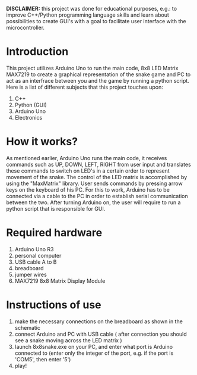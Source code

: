 **DISCLAIMER:** this project was done for educational purposes, e.g.: to improve C++/Python programming language skills and learn about possibilities to create GUI's with a goal to facilitate user interface with the microcontroller.

# Introduction
This project utilizes Arduino Uno to run the main code, 8x8 LED Matrix MAX7219 to create a graphical representation of the snake game and PC to act as an interfrace between you and the game by running a python script. Here is a list of different subjects that this project touches upon:
1. C++
2. Python (GUI)
3. Arduino Uno
4. Electronics

# How it works?
As mentioned earlier, Arduino Uno runs the main code, it receives commands such as UP, DOWN, LEFT, RIGHT from user input and translates these commands to switch on LED's in a certain order to represent movement of the snake. The control of the LED matrix is accomplished by using the "MaxMatrix" library. User sends commands by pressing arrow keys on the keyboard of his PC. For this to work, Arduino has to be connected via a cable to the PC in order to establish serial communication between the two. After turning Arduino on, the user will require to run a python script that is responsible for GUI.


# Required hardware
1. Arduino Uno R3
2. personal computer
3. USB cable A to B
4. breadboard
5. jumper wires
6. MAX7219 8x8 Matrix Display Module

# Instructions of use
1. make the necessary connections on the breadboard as shown in the schematic
2. connect Arduino and PC with USB cable ( after connection you should see a snake moving across the LED matrix )
3. launch 8x8snake.exe on your PC, and enter what port is Arduino connected to (enter only the integer of the port, e.g. if the port is 'COM5', then enter '5')
4. play!
